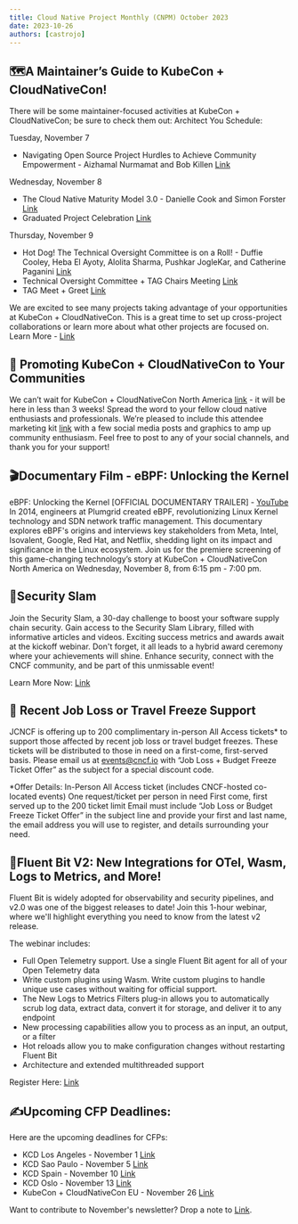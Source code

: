 ```yaml
---
title: Cloud Native Project Monthly (CNPM) October 2023
date: 2023-10-26
authors: [castrojo]
---
```


## 🗺️A Maintainer’s Guide to KubeCon + CloudNativeCon!
There will be some maintainer-focused activities at KubeCon + CloudNativeCon; be sure to check them out:
Architect You Schedule:

Tuesday, November 7
- Navigating Open Source Project Hurdles to Achieve Community Empowerment - Aizhamal Nurmamat and Bob Killen [Link](https://kccncna2023.sched.com/event/1R2ob?iframe=no)

Wednesday, November 8
- The Cloud Native Maturity Model 3.0 - Danielle Cook and Simon Forster [Link](https://kccncna2023.sched.com/event/1R2vy?iframe=no)
- Graduated Project Celebration [Link](https://kccncna2023.sched.com/event/1UTzL?iframe=no)

Thursday, November 9
- Hot Dog! The Technical Oversight Committee is on a Roll! - Duffie Cooley, Heba El Ayoty, Alolita Sharma, Pushkar JogleKar, and Catherine Paganini [Link](https://kccncna2023.sched.com/event/1R4bz?iframe=no)
- Technical Oversight Committee + TAG Chairs Meeting [Link](https://kccncna2023.sched.com/event/1T8tH?iframe=no)
- TAG Meet + Greet [Link](https://kccncna2023.sched.com/event/1S5lo?iframe=no)

We are excited to see many projects taking advantage of your opportunities at KubeCon + CloudNativeCon. 
This is a great time to set up cross-project collaborations or learn more about what other projects are focused on. Learn More - [Link](https://events.linuxfoundation.org/kubecon-cloudnativecon-north-america/program/project-engagement/)

## 🎉 Promoting KubeCon + CloudNativeCon to Your Communities
We can’t wait for KubeCon + CloudNativeCon North America [link](https://events.linuxfoundation.org/kubecon-cloudnativecon-north-america/) - it will be here in less than 3 weeks! Spread the word to your fellow cloud native enthusiasts and professionals.
We’re pleased to include this attendee marketing kit [link](https://docs.google.com/document/d/1_uRzYRrMv-fPiVT1v3OUM8nb6oSAIRyOua4Ahb9knUU/edit) with a few social media posts and graphics to amp up community enthusiasm. Feel free to post to any of your social channels, and thank you for your support! 

## 🎬Documentary Film - eBPF: Unlocking the Kernel
 eBPF: Unlocking the Kernel [OFFICIAL DOCUMENTARY TRAILER] - [YouTube](https://www.youtube.com/watch?v=LiB2udSo3AA)
 In 2014, engineers at Plumgrid created eBPF, revolutionizing Linux Kernel technology and SDN network traffic management. 
 This documentary explores eBPF's origins and interviews key stakeholders from Meta, Intel, Isovalent, Google, Red Hat, and Netflix, shedding light on its impact and significance in the Linux ecosystem. 
 Join us for the premiere screening of this game-changing technology’s story at KubeCon + CloudNativeCon North America on Wednesday, November 8, from 6:15 pm - 7:00 pm. 

## 🔐Security Slam
Join the Security Slam, a 30-day challenge to boost your software supply chain security. Gain access to the Security Slam Library, filled with informative articles and videos. 
Exciting success metrics and awards await at the kickoff webinar. 
Don't forget, it all leads to a hybrid award ceremony where your achievements will shine. Enhance security, connect with the CNCF community, and be part of this unmissable event! 

Learn More Now: [Link](https://community.cncf.io/cloud-native-security-slam/)

## 💼 Recent Job Loss or Travel Freeze Support
JCNCF is offering up to 200 complimentary in-person All Access tickets* to support those affected by recent job loss or travel budget freezes. 
These tickets will be distributed to those in need on a first-come, first-served basis. 
Please email us at events@cncf.io with “Job Loss + Budget Freeze Ticket Offer” as the subject for a special discount code.

*Offer Details:
In-Person All Access ticket (includes CNCF-hosted co-located events)
One request/ticket per person in need
First come, first served up to the 200 ticket limit
Email must include “Job Loss or Budget Freeze Ticket Offer” in the subject line and provide your first and last name, the email address you will use to register, and details surrounding your need.


## 📝Fluent Bit V2: New Integrations for OTel, Wasm, Logs to Metrics, and More!
Fluent Bit is widely adopted for observability and security pipelines, and v2.0 was one of the biggest releases to date! 
Join this 1-hour webinar, where we'll highlight everything you need to know from the latest v2 release.

The webinar includes:
- Full Open Telemetry support. Use a single Fluent Bit agent for all of your Open Telemetry data
- Write custom plugins using Wasm. Write custom plugins to handle unique use cases without waiting for official support.
- The New Logs to Metrics Filters plug-in allows you to automatically scrub log data, extract data, convert it for storage, and deliver it to any endpoint
- New processing capabilities allow you to process as an input, an output, or a filter
- Hot reloads allow you to make configuration changes without restarting Fluent Bit
- Architecture and extended multithreaded support

Register Here: [Link](https://us02web.zoom.us/webinar/register/1316964463640/WN_JsZjSzFxQDqo2tB98pteyQ)

## ✍️Upcoming CFP Deadlines:
Here are the upcoming deadlines for CFPs:
- KCD Los Angeles - November 1 [Link](https://www.socallinuxexpo.org/scale/21x/call-presenters)
- KCD Sao Paulo - November 5 [Link](https://kcd.smapply.io/prog/sp-brazil-cfp/)
- KCD Spain - November 10 [Link](https://kcd.smapply.io/prog/kcd_spain_2023/)
- KCD Oslo - November 13 [Link](https://kcd.smapply.io/prog/kcd_oslo_2024_cfp/)
- KubeCon + CloudNativeCon EU  - November 26 [Link](https://events.linuxfoundation.org/kubecon-cloudnativecon-europe/program/cfp/#submit-your-talk)


Want to contribute to November's newsletter? 
Drop a note to [Link](projects@cncf.io).
